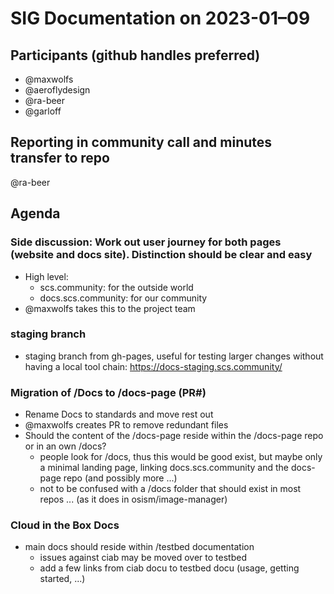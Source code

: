 # SIG Documentation on 2023-01–09

## Participants (github handles preferred)

* @maxwolfs
* @aeroflydesign
* @ra-beer
* @garloff

## Reporting in community call and minutes transfer to repo

@ra-beer

## Agenda

### Side discussion: Work out user journey for both pages (website and docs site). Distinction should be clear and easy

* High level:
  * scs.community: for the outside world
  * docs.scs.community: for our community
* @maxwolfs takes this to the project team

### staging branch

* staging branch from gh-pages, useful for testing larger changes without having a local tool chain: <https://docs-staging.scs.community/>

### Migration of /Docs to /docs-page (PR#)

* Rename Docs to standards and move rest out
* @maxwolfs creates PR to remove redundant files
* Should the content of the /docs-page reside within the /docs-page repo or in an own /docs?
  * people look for /docs, thus this would be good exist, but maybe only a minimal landing page, linking docs.scs.community and the docs-page repo (and possibly more ...)
  * not to be confused with a /docs folder that should exist in most repos ... (as it does in osism/image-manager)

### Cloud in the Box Docs

* main docs should reside within /testbed documentation
  * issues against ciab may be moved over to testbed
  * add a few links from ciab docu to testbed docu (usage, getting started, ...)
